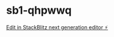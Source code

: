 # sb1-qhpwwq

[Edit in StackBlitz next generation editor ⚡️](https://stackblitz.com/~/github.com/Pauloteubax/sb1-qhpwwq)